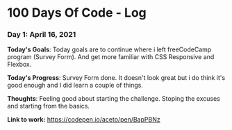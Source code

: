 # 100 Days Of Code - Log

### Day 1: April 16, 2021

**Today's Goals**: Today goals are to continue where i left freeCodeCamp program (Survey Form). And get more familiar with CSS Responsive and Flexbox.

**Today's Progress**: Survey Form done. It doesn't look great but i do think it's good enough and I did learn a couple of things.

**Thoughts**: Feeling good about starting the challenge. Stoping the excuses and starting from the basics.

**Link to work:** https://codepen.io/aceto/pen/BapPBNz

